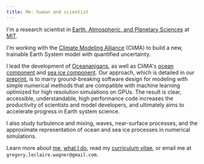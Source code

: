 ```yaml
---
title: Me: human and scientist
---
```


I'm a research scientist in 
[Earth, Atmospheric, and Planetary Sciences] at [MIT].

I'm working with the [Climate Modeling Alliance] (CliMA) to build a
new, trainable Earth System model with quantified uncertainty.

I lead the development of [Oceananigans], as well as CliMA's [ocean component](ClimaOcean) and [sea ice component](ClimaSeaIce).
Our approach, which is detailed in our [preprint](oceananigans-paper), is to marry ground-breaking software design for modeling with simple numerical methods that are compatible with machine learning optimized for high resolution simulations on GPUs.
The result is clear, accessible, understandable, high performance code increases the productivity of scientists and model developers, and ultimately aims to accelerate progress in Earth system science.

I also study turbulence and mixing, waves, near-surface processes, and the approximate representation of ocean and sea ice processes in numerical simulations.

Learn more about [me], [what I do], read my [curriculum vitae],
or email me at `gregory.leclaire.wagner@gmail.com`.

[Oceananigans]: https://github.com/CliMA/Oceananigans.jl
[ClimaSeaIce]: https://github.com/CliMA/ClimaSeaIce.jl
[ClimaOcean]: https://github.com/CliMA/ClimaOcean.jl
[Earth, Atmospheric, and Planetary Sciences]: https://eapsweb.mit.edu
[Climate Modeling Alliance]: https://clima.caltech.edu
[curriculum vitae]: https://glwagner.github.io/assets/pdf/glw-curriculum-vitae.pdf
[me]: https://glwagner.github.io/about/
[what I do]: https://glwagner.github.io/work/
[MIT]: http://www.mit.edu
[oceananigans-paper]: https://glwagner.github.io/assets/pdf/Oceananigans.pdf

